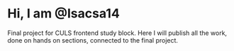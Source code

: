 # Hi, I am @Isacsa14
Final project for CULS frontend study block.
Here I will publish all the work, done on hands on sections, connected to the final project.
